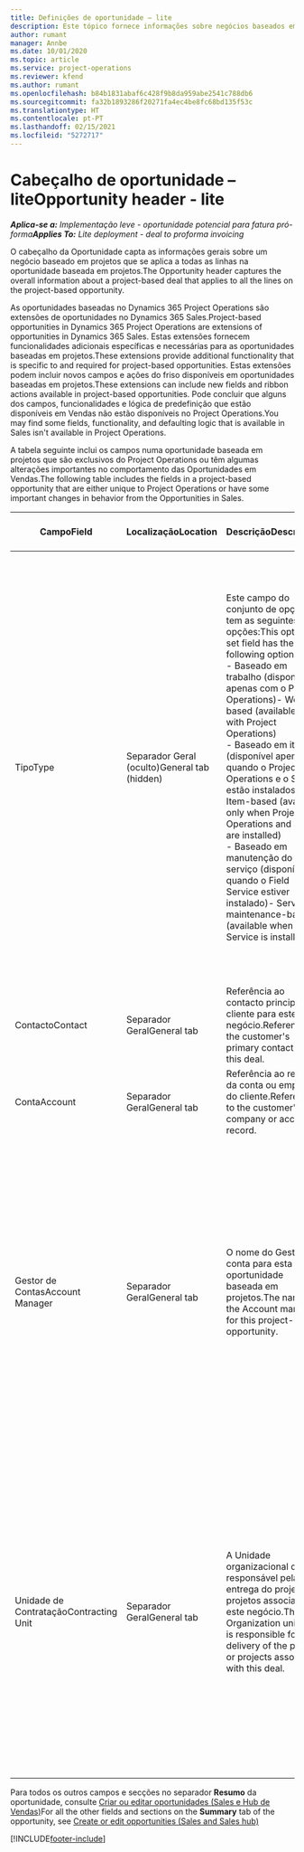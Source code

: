 ```yaml
---
title: Definições de oportunidade – lite
description: Este tópico fornece informações sobre negócios baseados em projetos e linhas de oportunidade baseadas em projetos.
author: rumant
manager: Annbe
ms.date: 10/01/2020
ms.topic: article
ms.service: project-operations
ms.reviewer: kfend
ms.author: rumant
ms.openlocfilehash: b84b1831abaf6c428f9b8da959abe2541c788db6
ms.sourcegitcommit: fa32b1893286f20271fa4ec4be8fc68bd135f53c
ms.translationtype: HT
ms.contentlocale: pt-PT
ms.lasthandoff: 02/15/2021
ms.locfileid: "5272717"
---
```

# <a name="opportunity-header---lite"></a><span data-ttu-id="b888c-103">Cabeçalho de oportunidade – lite</span><span class="sxs-lookup"><span data-stu-id="b888c-103">Opportunity header - lite</span></span>

<span data-ttu-id="b888c-104">_**Aplica-se a:** Implementação leve - oportunidade potencial para fatura pró-forma_</span><span class="sxs-lookup"><span data-stu-id="b888c-104">_**Applies To:** Lite deployment - deal to proforma invoicing_</span></span>

<span data-ttu-id="b888c-105">O cabeçalho da Oportunidade capta as informações gerais sobre um negócio baseado em projetos que se aplica a todas as linhas na oportunidade baseada em projetos.</span><span class="sxs-lookup"><span data-stu-id="b888c-105">The Opportunity header captures the overall information about a project-based deal that applies to all the lines on the project-based opportunity.</span></span>

<span data-ttu-id="b888c-106">As oportunidades baseadas no Dynamics 365 Project Operations são extensões de oportunidades no Dynamics 365 Sales.</span><span class="sxs-lookup"><span data-stu-id="b888c-106">Project-based opportunities in Dynamics 365 Project Operations are extensions of opportunities in Dynamics 365 Sales.</span></span> <span data-ttu-id="b888c-107">Estas extensões fornecem funcionalidades adicionais específicas e necessárias para as oportunidades baseadas em projetos.</span><span class="sxs-lookup"><span data-stu-id="b888c-107">These extensions provide additional functionality that is specific to and required for project-based opportunities.</span></span> <span data-ttu-id="b888c-108">Estas extensões podem incluir novos campos e ações do friso disponíveis em oportunidades baseadas em projetos.</span><span class="sxs-lookup"><span data-stu-id="b888c-108">These extensions can include new fields and ribbon actions available in project-based opportunities.</span></span> <span data-ttu-id="b888c-109">Pode concluir que alguns dos campos, funcionalidades e lógica de predefinição que estão disponíveis em Vendas não estão disponíveis no Project Operations.</span><span class="sxs-lookup"><span data-stu-id="b888c-109">You may find some fields, functionality, and defaulting logic that is available in Sales isn't available in Project Operations.</span></span>

<span data-ttu-id="b888c-110">A tabela seguinte inclui os campos numa oportunidade baseada em projetos que são exclusivos do Project Operations ou têm algumas alterações importantes no comportamento das Oportunidades em Vendas.</span><span class="sxs-lookup"><span data-stu-id="b888c-110">The following table includes the fields in a project-based opportunity that are either unique to Project Operations or have some important changes in behavior from the Opportunities in Sales.</span></span>

| <span data-ttu-id="b888c-111">**Campo**</span><span class="sxs-lookup"><span data-stu-id="b888c-111">**Field**</span></span> | <span data-ttu-id="b888c-112">**Localização**</span><span class="sxs-lookup"><span data-stu-id="b888c-112">**Location**</span></span> | <span data-ttu-id="b888c-113">**Descrição**</span><span class="sxs-lookup"><span data-stu-id="b888c-113">**Description**</span></span> | <span data-ttu-id="b888c-114">**Impacto a jusante**</span><span class="sxs-lookup"><span data-stu-id="b888c-114">**Downstream impact**</span></span> |
| --- | --- | --- | --- |
| <span data-ttu-id="b888c-115">Tipo</span><span class="sxs-lookup"><span data-stu-id="b888c-115">Type</span></span> | <span data-ttu-id="b888c-116">Separador Geral (oculto)</span><span class="sxs-lookup"><span data-stu-id="b888c-116">General tab (hidden)</span></span> | <span data-ttu-id="b888c-117">Este campo do conjunto de opções tem as seguintes opções:</span><span class="sxs-lookup"><span data-stu-id="b888c-117">This option set field has the following options:</span></span></br><span data-ttu-id="b888c-118">- Baseado em trabalho (disponível apenas com o Project Operations)</span><span class="sxs-lookup"><span data-stu-id="b888c-118">- Work-based (available only with Project Operations)</span></span></br><span data-ttu-id="b888c-119">- Baseado em item (disponível apenas quando o Project Operations e o Sales estão instalados)</span><span class="sxs-lookup"><span data-stu-id="b888c-119">- Item-based (available only when Project Operations and Sales are installed)</span></span></br><span data-ttu-id="b888c-120">- Baseado em manutenção do serviço (disponível quando o Field Service estiver instalado)</span><span class="sxs-lookup"><span data-stu-id="b888c-120">- Service maintenance-based (available when Field Service is installed)</span></span> | <span data-ttu-id="b888c-121">Quando utiliza o Project Operations, este valor de campo é definido automaticamente como **Baseado em trabalho**, que classifica a Oportunidade como baseada em projetos.</span><span class="sxs-lookup"><span data-stu-id="b888c-121">When you use Project Operations, this field value is automatically set to **Work-based** which classifies the Opportunity as project-based.</span></span> <span data-ttu-id="b888c-122">Uma oportunidade deve ser baseada em projetos para ativar todas as funcionalidades e extensões específicas do projeto no processo de vendas a jusante para este negócio.</span><span class="sxs-lookup"><span data-stu-id="b888c-122">An Opportunity should be project-based to enable all project-specific extensions and functionality in the downstream sales process for this deal.</span></span> |
| <span data-ttu-id="b888c-123">Contacto</span><span class="sxs-lookup"><span data-stu-id="b888c-123">Contact</span></span> | <span data-ttu-id="b888c-124">Separador Geral</span><span class="sxs-lookup"><span data-stu-id="b888c-124">General tab</span></span> | <span data-ttu-id="b888c-125">Referência ao contacto principal do cliente para este negócio.</span><span class="sxs-lookup"><span data-stu-id="b888c-125">Reference to the customer's primary contact for this deal.</span></span> | |
| <span data-ttu-id="b888c-126">Conta</span><span class="sxs-lookup"><span data-stu-id="b888c-126">Account</span></span> | <span data-ttu-id="b888c-127">Separador Geral</span><span class="sxs-lookup"><span data-stu-id="b888c-127">General tab</span></span> | <span data-ttu-id="b888c-128">Referência ao registo da conta ou empresa do cliente.</span><span class="sxs-lookup"><span data-stu-id="b888c-128">Reference to the customer's company or account record.</span></span> | |
| <span data-ttu-id="b888c-129">Gestor de Contas</span><span class="sxs-lookup"><span data-stu-id="b888c-129">Account Manager</span></span> | <span data-ttu-id="b888c-130">Separador Geral</span><span class="sxs-lookup"><span data-stu-id="b888c-130">General tab</span></span> | <span data-ttu-id="b888c-131">O nome do Gestor de conta para esta oportunidade baseada em projetos.</span><span class="sxs-lookup"><span data-stu-id="b888c-131">The name of the Account manager for this project-based opportunity.</span></span> | <span data-ttu-id="b888c-132">O Gestor de conta é responsável pela gestão da relação com o cliente até à conclusão deste projeto.</span><span class="sxs-lookup"><span data-stu-id="b888c-132">The Account manager is responsible for managing the relationship with the customer through the completion of this project.</span></span> <span data-ttu-id="b888c-133">Baseado no registo de recurso reservável associado ao Gestor de conta, a unidade de contratação é assumida por predefinição.</span><span class="sxs-lookup"><span data-stu-id="b888c-133">Based on the bookable resource record tied to the Account manager, the contracting unit is defaulted.</span></span> |
| <span data-ttu-id="b888c-134">Unidade de Contratação</span><span class="sxs-lookup"><span data-stu-id="b888c-134">Contracting Unit</span></span> | <span data-ttu-id="b888c-135">Separador Geral</span><span class="sxs-lookup"><span data-stu-id="b888c-135">General tab</span></span> | <span data-ttu-id="b888c-136">A Unidade organizacional que é responsável pela entrega do projeto ou projetos associados a este negócio.</span><span class="sxs-lookup"><span data-stu-id="b888c-136">The Organization unit that is responsible for the delivery of the project or projects associated with this deal.</span></span> | <span data-ttu-id="b888c-137">A unidade de contratação é a divisão da empresa que executará os projetos após o fecho do negócio.</span><span class="sxs-lookup"><span data-stu-id="b888c-137">The contracting unit is the division of the company that will complete the project(s) after the deal is closed.</span></span> <span data-ttu-id="b888c-138">Todas as unidades de contratação têm uma moeda, e esta moeda é utilizada para reportar os custos estimados e reais incorridos durante o projeto.</span><span class="sxs-lookup"><span data-stu-id="b888c-138">Every contracting unit has a currency, and this currency is used to report estimated and actual costs incurred during the project.</span></span> |

<span data-ttu-id="b888c-139">Para todos os outros campos e secções no separador **Resumo** da oportunidade, consulte [Criar ou editar oportunidades (Sales e Hub de Vendas)](https://docs.microsoft.com/dynamics365/sales-enterprise/create-edit-opportunity-sales)</span><span class="sxs-lookup"><span data-stu-id="b888c-139">For all the other fields and sections on the **Summary** tab of the opportunity, see [Create or edit opportunities (Sales and Sales hub)](https://docs.microsoft.com/dynamics365/sales-enterprise/create-edit-opportunity-sales)</span></span>


[!INCLUDE[footer-include](../../includes/footer-banner.md)]